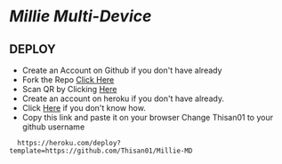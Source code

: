 
# *Millie Multi-Device*



<div align="left">

## DEPLOY
- Create an Account on Github if you don't have already
- Fork the Repo [Click Here](https://github.com/Thisan01/Millie-MD/fork)
- Scan QR by Clicking [Here](https://millie-qr.up.railway.app/)
- Create an account on heroku if you don't have already.
- Click [Here](https://youtu.be/5yP-awzckYg) if you don't know how.
- Copy this link and paste it on your browser Change Thisan01 to your github username <br>
```
  https://heroku.com/deploy?template=https://github.com/Thisan01/Millie-MD
```  


</div>

  

